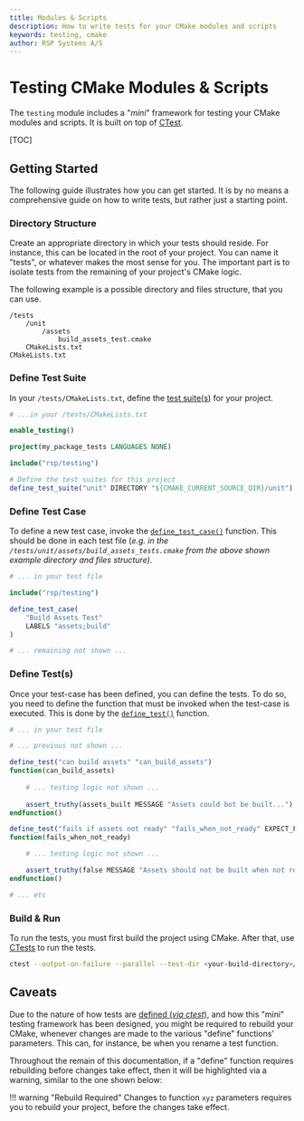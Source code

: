 ```yaml
---
title: Modules & Scripts
description: How to write tests for your CMake modules and scripts
keywords: testing, cmake
author: RSP Systems A/S
---
```


# Testing CMake Modules & Scripts

The `testing` module includes a "_mini_" framework for testing your CMake modules and scripts. It is built on top of
[CTest](https://cmake.org/cmake/help/latest/manual/ctest.1.html#manual:ctest(1)).

[TOC]

## Getting Started

The following guide illustrates how you can get started. It is by no means a comprehensive guide on how to write tests,
but rather just a starting point.

### Directory Structure

Create an appropriate directory in which your tests should reside. For instance, this can be located in the root
of your project. You can name it "tests", or whatever makes the most sense for you. The important part is to isolate
tests from the remaining of your project's CMake logic.

The following example is a possible directory and files structure, that you can use.

```
/tests
    /unit
        /assets
            build_assets_test.cmake
    CMakeLists.txt    
CMakeLists.txt
```

### Define Test Suite

In your `/tests/CMakeLists.txt`, define the [test suite(s)](./01_test_suite.md) for your project.

```cmake
# ...in your /tests/CMakeLists.txt

enable_testing()

project(my_package_tests LANGUAGES NONE)

include("rsp/testing")

# Define the test suites for this project
define_test_suite("unit" DIRECTORY "${CMAKE_CURRENT_SOURCE_DIR}/unit")
```

### Define Test Case

To define a new test case, invoke the [`define_test_case()`](./02_test_case.md) function.
This should be done in each test file (_e.g. in the `/tests/unit/assets/build_assets_tests.cmake` from the above
shown example directory and files structure)._

```cmake
# ... in your test file

include("rsp/testing")

define_test_case(
    "Build Assets Test"
    LABELS "assets;build"
)

# ... remaining not shown ...
```

### Define Test(s)

Once your test-case has been defined, you can define the tests. To do so, you need to define the function that must
be invoked when the test-case is executed. This is done by the [`define_test()`](./03_test.md) function.

```cmake
# ... in your test file

# ... previous not shown ...

define_test("can build assets" "can_build_assets")
function(can_build_assets)
    
    # ... testing logic not shown ...
    
    assert_truthy(assets_built MESSAGE "Assets could bot be built...")
endfunction()

define_test("fails if assets not ready" "fails_when_not_ready" EXPECT_FAILURE)
function(fails_when_not_ready)

    # ... testing logic not shown ...

    assert_truthy(false MESSAGE "Assets should not be built when not ready...")
endfunction()

# ... etc
```

### Build & Run

To run the tests, you must first build the project using CMake. After that, use
[CTests](https://cmake.org/cmake/help/latest/manual/ctest.1.html#manual:ctest(1)) to run the tests. 

```sh
ctest --output-on-failure --parallel --test-dir <your-build-directory>/tests
```

## Caveats

Due to the nature of how tests are [defined (_via ctest_)](https://cmake.org/cmake/help/latest/command/add_test.html#command:add_test),
and how this "mini" testing framework has been designed, you might be required to rebuild your CMake, whenever changes
are made to the various "define" functions' parameters. This can, for instance, be when you rename a test function. 

Throughout the remain of this documentation, if a "define" function requires rebuilding before changes take effect,
then it will be highlighted via a warning, similar to the one shown below: 

!!! warning "Rebuild Required"
    Changes to function `xyz` parameters requires you to rebuild your project, before the changes take effect. 